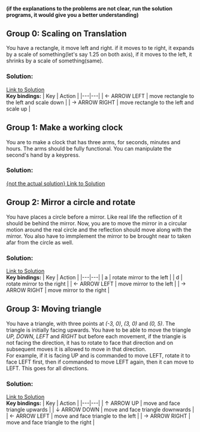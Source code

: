 #### (if the explanations to the problems are not clear, run the solution programs, it would give you a better understanding)
## Group 0: Scaling on Translation
You have a rectangle, it move left and right. if it moves to te right, it expands by a scale of something(let's say 1.25 on both axis), if it moves to the left, it shrinks by a scale of something(same).
### Solution:
<a href='/lab_final/group_0.cpp'> Link to Solution </a>   
**Key bindings:**
| Key | Action |
|---|---|
| ← ARROW LEFT | move rectangle to the left and scale down |
| → ARROW RIGHT | move rectangle to the left and scale up |

## Group 1: Make a working clock
You are to make a clock that has three arms, for seconds, minutes and hours. The arms should be fully functional. You can manipulate the second's hand by a keypress.
### Solution:
<a href='/lab_final/group_1.cpp'> {not the actual solution} Link to Solution </a>

## Group 2: Mirror a circle and rotate 
You have places a circle before a mirror. Like real life the reflection of it should be behind the mirror. Now, you are to move the mirror in a circular motion around the real circle and the reflection should move along with the mirror. You also have to immplement the mirror to be brought near to taken afar from the circle as well.
### Solution:
<a href='/lab_final/group_2.cpp'> Link to Solution </a>   
**Key bindings:**
| Key | Action |
|---|---|
| a | rotate mirror to the  left |
| d | rotate mirror to the right |
| ← ARROW LEFT | move mirror to the left |
| → ARROW RIGHT | move mirror to the right |


## Group 3: Moving triangle
You have a triangle, with three points at *(-3, 0)*, *(3, 0)* and *(0, 5)*. The triangle is initially facing upwards. You have to be able to move the triangle *UP, DOWN, LEFT* and *RIGHT* but before each movement, if the triangle is not facing the direction, it has to rotate to face that direction and on subsequent moves it is allowed to move in that direction.    
For example, if it is facing UP and is commanded to move LEFT, rotate it to face LEFT first, then if commanded to move LEFT again, then it can move to LEFT. This goes for all directions.
### Solution:
<a href='/lab_final/group_3.cpp'> Link to Solution </a>    
**Key bindings:**
| Key | Action |
|---|---|
| ↑ ARROW UP | move and face triangle upwards |
| ↓ ARROW DOWN | move and face triangle downwards |
| ← ARROW LEFT | move and face triangle to the left |
| → ARROW RIGHT | move and face triangle to the right |